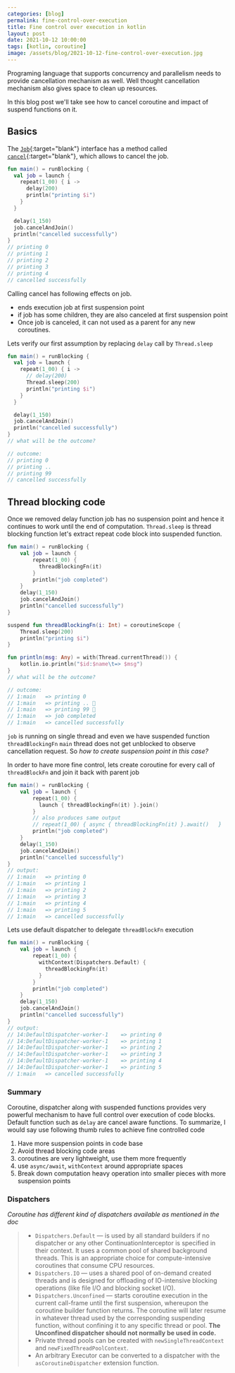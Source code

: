 ```yaml
---
categories: [blog]
permalink: fine-control-over-execution
title: Fine control over execution in kotlin
layout: post
date: 2021-10-12 10:00:00
tags: [kotlin, coroutine]
image: /assets/blog/2021-10-12-fine-control-over-execution.jpg
---
```

Programing language that supports concurrency and parallelism needs to provide cancellation mechanism as well. Well thought cancellation mechanism also gives space to clean up resources.

In this blog post we'll take see how to cancel coroutine and impact of suspend functions on it.

## Basics

The [`Job`](https://kotlin.github.io/kotlinx.coroutines/kotlinx-coroutines-core/kotlinx.coroutines/-job/index.html){:target="blank"} interface has a method called [`cancel`](https://kotlin.github.io/kotlinx.coroutines/kotlinx-coroutines-core/kotlinx.coroutines/cancel.html){:target="blank"}, which allows to cancel the job.

```kotlin
fun main() = runBlocking {
  val job = launch {
    repeat(1_00) { i ->
      delay(200)
      println("printing $i")
    }
  }

  delay(1_150)
  job.cancelAndJoin()
  println("cancelled successfully")
}
// printing 0
// printing 1
// printing 2
// printing 3
// printing 4
// cancelled successfully
```

Calling cancel has following effects on job.

- ends execution job at first suspension point
- if job has some children, they are also canceled at first suspension point
- Once job is canceled, it can not used as a parent for any new coroutines.

Lets verify our first assumption by replacing `delay` call by `Thread.sleep`

```kotlin
fun main() = runBlocking {
  val job = launch {
    repeat(1_00) { i ->
      // delay(200)
      Thread.sleep(200)
      println("printing $i")
    }
  }

  delay(1_150)
  job.cancelAndJoin()
  println("cancelled successfully")
}
// what will be the outcome?

// outcome:
// printing 0
// printing ..
// printing 99
// cancelled successfully
```

## Thread blocking code

Once we removed delay function job has no suspension point and hence it continues to work until the end of computation. `Thread.sleep` is thread blocking function
let's extract repeat code block into suspended function.

```kotlin
fun main() = runBlocking {
    val job = launch {
        repeat(1_00) {
          threadBlockingFn(it)
        }
        println("job completed")
    }
    delay(1_150)
    job.cancelAndJoin()
    println("cancelled successfully")
}

suspend fun threadBlockingFn(i: Int) = coroutineScope {
    Thread.sleep(200)
    println("printing $i")
}

fun println(msg: Any) = with(Thread.currentThread()) {
    kotlin.io.println("$id:$name\t=> $msg")
} 
// what will be the outcome?

// outcome:
// 1:main	=> printing 0
// 1:main	=> printing .. 🧐
// 1:main	=> printing 99 🤔
// 1:main	=> job completed
// 1:main	=> cancelled successfully
```

`job` is running on single thread and even we have suspended function `threadBlockingFn` `main` thread does not get unblocked to observe cancellation request. So *how to create suspension point in this case?*

In order to have more fine control, lets create coroutine for every call of `threadBlockFn` and join it back with parent job

```kotlin
fun main() = runBlocking {
    val job = launch {
        repeat(1_00) {
          launch { threadBlockingFn(it) }.join()
        }
        // also produces same output
        // repeat(1_00) { async { threadBlockingFn(it) }.await()   }
        println("job completed")
    }
    delay(1_150)
    job.cancelAndJoin()
    println("cancelled successfully")
}
// output: 
// 1:main	=> printing 0
// 1:main	=> printing 1
// 1:main	=> printing 2
// 1:main	=> printing 3
// 1:main	=> printing 4
// 1:main	=> printing 5
// 1:main	=> cancelled successfully
```

Lets use default dispatcher to delegate `threadBlockFn` execution

```kotlin
fun main() = runBlocking {
    val job = launch {
        repeat(1_00) { 
          withContext(Dispatchers.Default) { 
            threadBlockingFn(it) 
          } 
        }
        println("job completed")
    }
    delay(1_150)
    job.cancelAndJoin()
    println("cancelled successfully")
}
// output: 
// 14:DefaultDispatcher-worker-1	=> printing 0
// 14:DefaultDispatcher-worker-1	=> printing 1
// 14:DefaultDispatcher-worker-1	=> printing 2
// 14:DefaultDispatcher-worker-1	=> printing 3
// 14:DefaultDispatcher-worker-1	=> printing 4
// 14:DefaultDispatcher-worker-1	=> printing 5
// 1:main	=> cancelled successfully
```

### Summary

Coroutine, dispatcher along with suspended functions provides very powerful mechanism to have full control over execution of code blocks. Default function such as `delay` are cancel aware functions.
To summarize, I would say use following thumb rules to achieve fine controlled code

1. Have more suspension points in code base
2. Avoid thread blocking code areas
3. coroutines are very lightweight, use them more frequently
4. use `async/await`, `withContext` around appropriate spaces
5. Break down computation heavy operation into smaller pieces with more suspension points

### Dispatchers

*Coroutine has different kind of dispatchers available as mentioned in the doc*

>- `Dispatchers.Default` — is used by all standard builders if no dispatcher or any other ContinuationInterceptor is specified in their context. It uses a common pool of shared background threads. This is an appropriate choice for compute-intensive coroutines that consume CPU resources.
>- `Dispatchers.IO` — uses a shared pool of on-demand created threads and is designed for offloading of IO-intensive blocking operations (like file I/O and blocking socket I/O).
>- `Dispatchers.Unconfined` — starts coroutine execution in the current call-frame until the first suspension, whereupon the coroutine builder function returns. The coroutine will later resume in whatever thread used by the corresponding suspending function, without confining it to any specific thread or pool. **The Unconfined dispatcher should not normally be used in code.**
>- Private thread pools can be created with `newSingleThreadContext` and `newFixedThreadPoolContext`.
>- An arbitrary Executor can be converted to a dispatcher with the `asCoroutineDispatcher` extension function.
